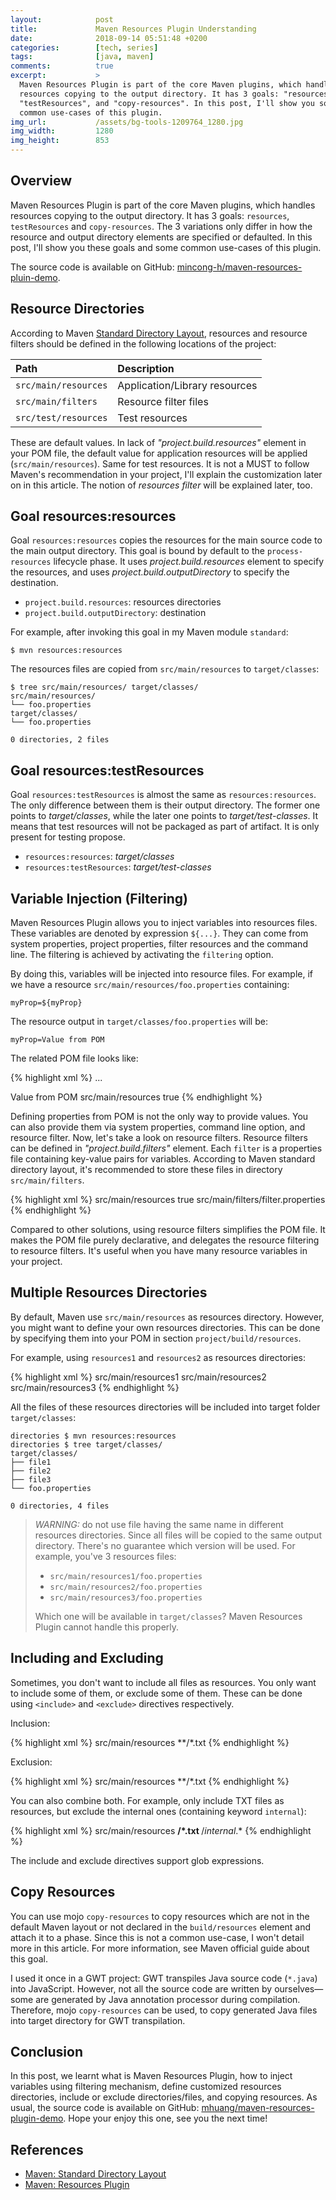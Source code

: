 ```yaml
---
layout:            post
title:             Maven Resources Plugin Understanding
date:              2018-09-14 05:51:48 +0200
categories:        [tech, series]
tags:              [java, maven]
comments:          true
excerpt:           >
  Maven Resources Plugin is part of the core Maven plugins, which handles
  resources copying to the output directory. It has 3 goals: "resources",
  "testResources", and "copy-resources". In this post, I'll show you some
  common use-cases of this plugin.
img_url:           /assets/bg-tools-1209764_1280.jpg
img_width:         1280
img_height:        853
---
```


## Overview

Maven Resources Plugin is part of the core Maven plugins, which handles
resources copying to the output directory. It has 3 goals: `resources`,
`testResources` and `copy-resources`. The 3 variations only differ in how the
resource and output directory elements are specified or defaulted. In this post,
I'll show you these goals and some common use-cases of this plugin.

The source code is available on GitHub: [mincong-h/maven-resources-pluin-demo][git].

## Resource Directories

According to Maven [Standard Directory Layout][layout], resources and resource
filters should be defined in the following locations of the project:

Path | Description
:--- | :---
`src/main/resources` | Application/Library resources
`src/main/filters` | Resource filter files
`src/test/resources` | Test resources

These are default values. In lack of _"project.build.resources"_ element in your POM
file, the default value for application resources will be applied
(`src/main/resources`). Same for test resources. It is not a MUST to follow Maven's
recommendation in your project, I'll explain the customization later on in this
article. The notion of _resources filter_ will be explained later, too.

## Goal resources:resources

Goal `resources:resources` copies the resources for the main source code to the
main output directory. This goal is bound by default to the `process-resources`
lifecycle phase. It uses _project.build.resources_ element to specify the
resources, and uses _project.build.outputDirectory_ to specify the destination.

- `project.build.resources`: resources directories
- `project.build.outputDirectory`: destination

For example, after invoking this goal in my Maven module `standard`:

    $ mvn resources:resources

The resources files are copied from `src/main/resources` to `target/classes`:

```
$ tree src/main/resources/ target/classes/
src/main/resources/
└── foo.properties
target/classes/
└── foo.properties

0 directories, 2 files
```

## Goal resources:testResources

Goal `resources:testResources` is almost the same as `resources:resources`. The
only difference between them is their output directory. The former one 
points to _target/classes_, while the later one points to _target/test-classes_.
It means that test resources will not be packaged as part of artifact. It is
only present for testing propose.

- `resources:resources`: _target/classes_
- `resources:testResources`: _target/test-classes_

## Variable Injection (Filtering)

Maven Resources Plugin allows you to inject variables into resources
files. These variables are denoted by expression `${...}`. They can
come from system properties, project properties, filter resources and the
command line. The filtering is achieved by activating the `filtering` option.

By doing this, variables will be injected into resource files. For example, if
we have a resource `src/main/resources/foo.properties` containing:

```
myProp=${myProp}
```

The resource output in `target/classes/foo.properties` will be:

```
myProp=Value from POM
```

The related POM file looks like:

{% highlight xml %}
<project>
  ...

  <properties>
    <myProp>Value from POM</myProp>
  </properties>

  <build>
    <resources>
      <resource>
        <directory>src/main/resources</directory>
        <filtering>true</filtering>
      </resource>
    </resources>
  </build>
</project>
{% endhighlight %}

Defining properties from POM is not the only way to provide values. You can also
provide them via system properties, command line option, and resource filter.
Now, let's take a look on resource filters.
Resource filters can be defined in _"project.build.filters"_ element. Each
`filter` is a properties file containing key-value pairs for variables. According
to Maven standard directory layout, it's recommended to store these files
in directory `src/main/filters`.

{% highlight xml %}
<build>
  <resources>
    <resource>
      <directory>src/main/resources</directory>
      <filtering>true</filtering>
    </resource>
  </resources>
  <filters>
    <filter>src/main/filters/filter.properties</filter>
  </filters>
</build>
{% endhighlight %}

Compared to other solutions, using resource filters simplifies the POM file. It
makes the POM file purely declarative, and delegates
the resource filtering to resource filters. It's useful when you have many
resource variables in your project.

## Multiple Resources Directories

By default, Maven use `src/main/resources` as resources directory. However, you
might want to define your own resources directories. This can be done by
specifying them into your POM in section `project/build/resources`.

For example, using `resources1` and `resources2` as resources directories:

{% highlight xml %}
<build>
  <resources>
    <resource>
      <directory>src/main/resources1</directory>
    </resource>
    <resource>
      <directory>src/main/resources2</directory>
    </resource>
    <resource>
      <directory>src/main/resources3</directory>
    </resource>
  </resources>
</build>
{% endhighlight %}

All the files of these resources directories will be included into target folder
`target/classes`:

```
directories $ mvn resources:resources
directories $ tree target/classes/
target/classes/
├── file1
├── file2
├── file3
└── foo.properties

0 directories, 4 files
```

> _WARNING:_ do not use file having the same name in different resources
> directories. Since all files will be copied to the same output directory.
> There's no guarantee which version will be used. For example, you've 3
> resources files:
>
> - `src/main/resources1/foo.properties`
> - `src/main/resources2/foo.properties`
> - `src/main/resources3/foo.properties`
>
> Which one will be available in `target/classes`? Maven Resources Plugin
> cannot handle this properly.

## Including and Excluding

Sometimes, you don't want to include all files as resources. You only want to
include some of them, or exclude some of them. These can be done using
`<include>` and `<exclude>` directives respectively.

Inclusion:

{% highlight xml %}
<resources>
  <resource>
    <directory>src/main/resources</directory>
    <includes>
      <include>**/*.txt</include>
    </includes>
  </resource>
</resources>
{% endhighlight %}

Exclusion:

{% highlight xml %}
<resources>
  <resource>
    <directory>src/main/resources</directory>
    <excludes>
      <exclude>**/*.txt</exclude>
    </excludes>
  </resource>
</resources>
{% endhighlight %}

You can also combine both. For example, only include TXT files as resources, but
exclude the internal ones (containing keyword `internal`):

{% highlight xml %}
<resources>
  <resource>
    <directory>src/main/resources</directory>
    <includes>
      <include>**/*.txt</include>
    </includes>
    <excludes>
      <exclude>**/*internal*.*</exclude>
    </excludes>
  </resource>
</resources>
{% endhighlight %}

The include and exclude directives support glob expressions.

## Copy Resources

You can use mojo `copy-resources` to copy resources which are not in the
default Maven layout or not declared in the `build/resources` element and attach
it to a phase. Since this is not a common use-case, I won't detail more in this
article. For more information, see Maven official guide about this goal.

I used it once in a GWT project: GWT transpiles Java source code (`*.java`) into
JavaScript. However, not all the source code are written by ourselves—some are
generated by Java annotation processor during compilation. Therefore, mojo
`copy-resources` can be used, to copy generated Java files into target
directory for GWT transpilation.

## Conclusion

In this post, we learnt what is Maven Resources Plugin, how to inject variables
using filtering mechanism, define customized resources directories, include or
exclude directories/files, and copying resources. As usual, the source code is
available on GitHub: [mhuang/maven-resources-plugin-demo][git]. Hope your enjoy
this one, see you the next time!

## References

- [Maven: Standard Directory Layout][layout]
- [Maven: Resources Plugin][plugin]

[git]: https://github.com/mincong-h/maven-resources-plugin-demo/
[plugin]: https://maven.apache.org/plugins/maven-resources-plugin/
[layout]: https://maven.apache.org/guides/introduction/introduction-to-the-standard-directory-layout.html
